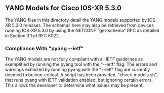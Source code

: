 ## YANG Models for Cisco IOS-XR 5.3.0

The YANG files in this directory detail the YANG models supported by IOS-XR 5.3.0 releases. The schemas here may also be retrieved from devices running IOS-XR 5.3.0 by using the NETCONF "get-schema" RPC as detailed in Section 3.1 of RFC 6022.

### Compliance With "pyang --ietf"

The YANG models are not fully compliant with all IETF guidelines as exemplified by running the pyang tool with the "--ietf" flag. The errors and warnings exhibited by running pyang with the "--ietf" flag are currently deemed to be non-critical. A script has been provided, "check-models.sh", that runs pyang with IETF validation enabled, but ignoring certain errors. This allows the developer to determine what issues may be present.
